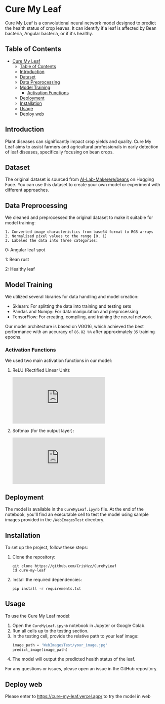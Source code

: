 # Cure My Leaf

Cure My Leaf is a convolutional neural network model designed to predict the health status of crop leaves. It can identify if a leaf is affected by Bean bacteria, Angular bacteria, or if it's healthy.

## Table of Contents

- [Cure My Leaf](#cure-my-leaf)
  - [Table of Contents](#table-of-contents)
  - [Introduction](#introduction)
  - [Dataset](#dataset)
  - [Data Preprocessing](#data-preprocessing)
  - [Model Training](#model-training)
    - [Activation Functions](#activation-functions)
  - [Deployment](#deployment)
  - [Installation](#installation)
  - [Usage](#usage)
  - [Deploy web](#deploy-web)

## Introduction

Plant diseases can significantly impact crop yields and quality. Cure My Leaf aims to assist farmers and agricultural professionals in early detection of leaf diseases, specifically focusing on bean crops.

## Dataset

The original dataset is sourced from [AI-Lab-Makerere/beans](https://huggingface.co/datasets/AI-Lab-Makerere/beans) on Hugging Face. You can use this dataset to create your own model or experiment with different approaches.

## Data Preprocessing

We cleaned and preprocessed the original dataset to make it suitable for model training:

    1. Converted image characteristics from base64 format to RGB arrays
    2. Normalized pixel values to the range [0, 1]
    3. Labeled the data into three categories:

0: Angular leaf spot

1: Bean rust

2: Healthy leaf

## Model Training

We utilized several libraries for data handling and model creation:

- Sklearn: For splitting the data into training and testing sets
- Pandas and Numpy: For data manipulation and preprocessing
- TensorFlow: For creating, compiling, and training the neural network

Our model architecture is based on VGG16, which achieved the best performance with an accuracy of `86.82 %%` after approximately `35` training epochs.

### Activation Functions

We used two main activation functions in our model:

1. ReLU (Rectified Linear Unit):

   ![equation](https://latex.codecogs.com/gif.latex?f%28x%29%20%3D%20%5Cmax%280%2C%20x%29)

2. Softmax (for the output layer):

   ![equation](https://latex.codecogs.com/gif.latex?%5Csigma%28z%29_i%20%3D%20%5Cfrac%7Be%5E%7Bz_i%7D%7D%7B%5Csum_%7Bj%3D1%7D%5EK%20e%5E%7Bz_j%7D%7D)

## Deployment

The model is available in the `CureMyLeaf.ipynb` file. At the end of the notebook, you'll find an executable cell to test the model using sample images provided in the `/WebImagesTest` directory.

## Installation

To set up the project, follow these steps:

1. Clone the repository:
   ```
   git clone https://github.com/CrisHzz/CureMyLeaf
   cd cure-my-leaf
   ```

2. Install the required dependencies:
   ```
   pip install -r requirements.txt
   ```

## Usage

To use the Cure My Leaf model:

   1. Open the `CureMyLeaf.ipynb` notebook in Jupyter or Google Colab.
   2. Run all cells up to the testing section.
   3. In the testing cell, provide the relative path to your leaf image:
      ```python
      image_path = 'WebImagesTest/your_image.jpg'
      predict_image(image_path)
      ```
   4. The model will output the predicted health status of the leaf.

For any questions or issues, please open an issue in the GitHub repository.


## Deploy web

Please enter to https://cure-my-leaf.vercel.app/ to try the model in web

